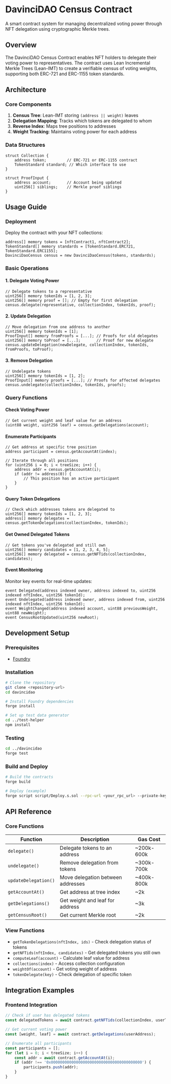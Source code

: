 # DavinciDAO Census Contract

A smart contract system for managing decentralized voting power through NFT delegation using cryptographic Merkle trees.

## Overview

The DavinciDAO Census Contract enables NFT holders to delegate their voting power to representatives. The contract uses Lean Incremental Merkle Trees (Lean-IMT) to create a verifiable census of voting weights, supporting both ERC-721 and ERC-1155 token standards.

## Architecture

### Core Components

1. **Census Tree**: Lean-IMT storing `(address || weight)` leaves
2. **Delegation Mapping**: Tracks which tokens are delegated to whom
3. **Reverse Index**: Maps tree positions to addresses
4. **Weight Tracking**: Maintains voting power for each address

### Data Structures

```solidity
struct Collection {
    address token;         // ERC-721 or ERC-1155 contract
    TokenStandard standard; // Which interface to use
}

struct ProofInput {
    address account;       // Account being updated
    uint256[] siblings;    // Merkle proof siblings
}
```

## Usage Guide

### Deployment

Deploy the contract with your NFT collections:

```solidity
address[] memory tokens = [nftContract1, nftContract2];
TokenStandard[] memory standards = [TokenStandard.ERC721, TokenStandard.ERC1155];
DavinciDaoCensus census = new DavinciDaoCensus(tokens, standards);
```

### Basic Operations

#### 1. Delegate Voting Power

```solidity
// Delegate tokens to a representative
uint256[] memory tokenIds = [1, 2, 3];
uint256[] memory proof = []; // Empty for first delegation
census.delegate(representative, collectionIndex, tokenIds, proof);
```

#### 2. Update Delegation

```solidity
// Move delegation from one address to another
uint256[] memory tokenIds = [1];
ProofInput[] memory fromProofs = [...]; // Proofs for old delegates
uint256[] memory toProof = [...];       // Proof for new delegate
census.updateDelegation(newDelegate, collectionIndex, tokenIds, fromProofs, toProof);
```

#### 3. Remove Delegation

```solidity
// Undelegate tokens
uint256[] memory tokenIds = [1, 2];
ProofInput[] memory proofs = [...]; // Proofs for affected delegates
census.undelegate(collectionIndex, tokenIds, proofs);
```

### Query Functions

#### Check Voting Power

```solidity
// Get current weight and leaf value for an address
(uint88 weight, uint256 leaf) = census.getDelegations(account);
```

#### Enumerate Participants

```solidity
// Get address at specific tree position
address participant = census.getAccountAt(index);

// Iterate through all positions
for (uint256 i = 0; i < treeSize; i++) {
    address addr = census.getAccountAt(i);
    if (addr != address(0)) {
        // This position has an active participant
    }
}
```

#### Query Token Delegations

```solidity
// Check which addresses tokens are delegated to
uint256[] memory tokenIds = [1, 2, 3];
address[] memory delegates = census.getTokenDelegations(collectionIndex, tokenIds);
```

#### Get Owned Delegated Tokens

```solidity
// Get tokens you've delegated and still own
uint256[] memory candidates = [1, 2, 3, 4, 5];
uint256[] memory delegated = census.getNFTids(collectionIndex, candidates);
```

#### Event Monitoring

Monitor key events for real-time updates:

```solidity
event Delegated(address indexed owner, address indexed to, uint256 indexed nftIndex, uint256 tokenId);
event Undelegated(address indexed owner, address indexed from, uint256 indexed nftIndex, uint256 tokenId);
event WeightChanged(address indexed account, uint88 previousWeight, uint88 newWeight);
event CensusRootUpdated(uint256 newRoot);
```

## Development Setup

### Prerequisites

- [Foundry](https://book.getfoundry.sh/getting-started/installation)

### Installation

```bash
# Clone the repository
git clone <repository-url>
cd davincidao

# Install Foundry dependencies
forge install

# Set up test data generator
cd ../test-helper
npm install
```

### Testing

```bash
cd ../davincidao
forge test
```

### Build and Deploy

```bash
# Build the contracts
forge build

# Deploy (example)
forge script script/Deploy.s.sol --rpc-url <your_rpc_url> --private-key <your_private_key>
```

## API Reference

### Core Functions

| Function | Description | Gas Cost |
|----------|-------------|----------|
| `delegate()` | Delegate tokens to an address | ~200k-600k |
| `undelegate()` | Remove delegation from tokens | ~300k-700k |
| `updateDelegation()` | Move delegation between addresses | ~400k-800k |
| `getAccountAt()` | Get address at tree index | ~2k |
| `getDelegations()` | Get weight and leaf for address | ~3k |
| `getCensusRoot()` | Get current Merkle root | ~2k |

### View Functions

- `getTokenDelegations(nftIndex, ids)` - Check delegation status of tokens
- `getNFTids(nftIndex, candidates)` - Get delegated tokens you still own
- `computeLeaf(account)` - Calculate leaf value for address
- `collections(index)` - Access collection configuration
- `weightOf(account)` - Get voting weight of address
- `tokenDelegate(key)` - Check delegation of specific token


## Integration Examples

### Frontend Integration

```javascript
// Check if user has delegated tokens
const delegatedTokens = await contract.getNFTids(collectionIndex, userTokens);

// Get current voting power
const [weight, leaf] = await contract.getDelegations(userAddress);

// Enumerate all participants
const participants = [];
for (let i = 0; i < treeSize; i++) {
    const addr = await contract.getAccountAt(i);
    if (addr !== '0x0000000000000000000000000000000000000000') {
        participants.push(addr);
    }
}
```

